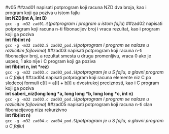 #v05
##zad01
napisati potprogram koji racuna NZD dva broja, kao i program koji ga poziva u istom fajlu   
<b>int NZD(int A, int B)</b>   
`gcc -g -m32 zad01.S`(<i>potprogram i program u istom fajlu</i>)
##zad02
napisati potprogram koji racuna n-ti fibonacijev broj i vraca rezultat, kao i program koji ga poziva   
<b>int fib(int n)</b>   
`gcc -g -m32 zad02.S zad02_pod.S`(<i>potprogram i program se nalaze u razlicitim fajlovima</i>)
##zad03
napisati potprogram koji racuna n-ti fibonacijev broj, a rezultat smesta u drugu promenljivu, vraca 0 ako je uspeo, 1 ako nije i C program koji ga poziva   
<b>int fib(int n, int *rez)</b>   
`gcc -g -m32 zad03.c zad03_pod.S`(<i>potprogram je u S fajlu, a glavni program u C fajlu</i>)
##zad04
napisati potprogram koji racuna elemente niz C po sledecoj formuli c[i] = a[i] + b[i] u dvostrukoj preciznosti, kao i C program koji ga poziva   
<b>int saberi_niz(long long *a, long long *b, long long *c, int n)</b>   
`gcc -g -m32 zad03.c zad03_pod.S`(<i>potprogram i program se nalaze u razlicitim fajlovima</i>)
##zad05
napisati potprogram koji racuna n-ti clan fibonacijevog niza rekurzivno   
<b>int fib(int n)</b>   
`gcc -g -m32 zad04.c zad04_pod.S`(<i>potprogram je u S fajlu, a glavni program u C fajlu</i>)
